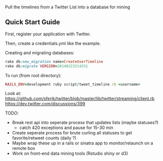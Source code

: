 Pull the timelines from a Twitter List into a database for mining

## Quick Start Guide

First, register your application with Twitter.

Then, create a credentials.yml like the example.

Creating and migrating databases:
```ruby
rake db:new_migration name=CreateUserTimeline
rake db:migrate VERSION=20140223214331
```

To run (from root directory):
```ruby
RAILS_ENV=development ruby script/tweet_timeline.rb <username>
```

Look at:
https://github.com/sferik/twitter/blob/master/lib/twitter/streaming/client.rb
https://dev.twitter.com/discussions/399

TODO:
- Break rest api into seperate process that updates lists (maybe statuses?)
  * catch 420 exceptions and pause for 15-30 min
- Create seperate process for brute curling all statuses to get favorite/retweet counts (daily ?)
- Maybe wrap these up in a rails or sinatra app to monitor/relaunch on a remote box
- Work on front-end data mining tools (Rstudio shiny or d3)